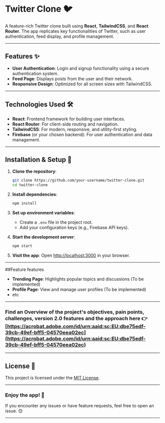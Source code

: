 
# Twitter Clone 🐦

A feature-rich Twitter clone built using **React**, **TailwindCSS**, and **React Router**. The app replicates key functionalities of Twitter, such as user authentication, feed display, and profile management.

---

## Features ✨

- **User Authentication**: Login and signup functionality using a secure authentication system.
- **Feed Page**: Displays posts from the user and their network.
- **Responsive Design**: Optimized for all screen sizes with TailwindCSS.

---

## Technologies Used 🛠️

- **React**: Frontend framework for building user interfaces.
- **React Router**: For client-side routing and navigation.
- **TailwindCSS**: For modern, responsive, and utility-first styling.
- **Firebase** (or your chosen backend): For user authentication and data management.

---

## Installation & Setup 🚀

1. **Clone the repository**:
   ```bash
   git clone https://github.com/your-username/twitter-clone.git
   cd twitter-clone
   ```

2. **Install dependencies**:
   ```bash
   npm install
   ```

3. **Set up environment variables**:
   - Create a `.env` file in the project root.
   - Add your configuration keys (e.g., Firebase API keys).

4. **Start the development server**:
   ```bash
   npm start
   ```

5. **Visit the app**:
   Open [http://localhost:3000](http://localhost:3000) in your browser.

---

##Feature features
- **Trending Page**: Highlights popular topics and discussions (To be implemented)
- **Profile Page**: View and manage user profiles (To be implemented)
- etc

---------

### Find an Overview of the project's objectives, pain points, challenges, version 2.0 features and the approach  here 👉 [https://acrobat.adobe.com/id/urn:aaid:sc:EU:dbe75edf-39cb-49ef-bff5-04570eea02ec](https://acrobat.adobe.com/id/urn:aaid:sc:EU:dbe75edf-39cb-49ef-bff5-04570eea02ec)

---------

## License 📜

This project is licensed under the [MIT License](LICENSE).

---

### Enjoy the app! 🎉

If you encounter any issues or have feature requests, feel free to open an issue. 😊

--- 

